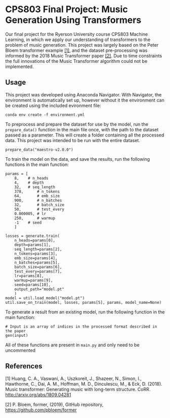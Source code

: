 # CPS803 Final Project: Music Generation Using Transformers

Our final project for the Ryerson University course CPS803 Machine Learning, in which we apply our understanding of transformers to the problem of music generation. This project was largely based on the Peter Bloem transformer example [[1]](#1), and the dataset pre-processing was informed by the 2018 Music Transformer paper [[2]](#2). Due to time constraints the full innovations of the Music Transformer algorithm could not be implemented.


## Usage
This project was developed using Anaconda Navigator. With Navigator, the environment is automatically set up, however without it the environment can be created using the included evironment file:
```
conda env create -f environment.yml
```

To preprocess and prepare the dataset for use by the model, run the `prepare_data()` function in the main file once, with the path to the dataset passed as a parameter. This will create a folder containing all the processed data. This project was intended to be run with the entire dataset.
```
prepare_data("maestro-v2.0.0")
```

To train the model on the data, and save the results, run the following functions in the main function:
```
params = [
	8, 	  # n_heads
	4, 	  # depth
	32,	  # seq_length
	378,	  # n_tokens 
	64, 	  # emb_size 
	900,	  # n_batches 
	32, 	  # batch_size 
	50, 	  # test_every 
	0.000005, # lr 
	250,	  # warmup 
	-1 	  # seed
	]
	
losses = generate.train(
	n_heads=params[0], 
	depth=params[1], 
	seq_length=params[2], 
	n_tokens=params[3], 
	emb_size=params[4], 
	n_batches=params[5], 
	batch_size=params[6], 
	test_every=params[7], 
	lr=params[8], 
	warmup=params[9], 
	seed=params[10],
	output_path="model.pt"
	)
model = util.load_model("model.pt")
util.save_on_train(model, losses, params[5], params, model_name=None)
```
To generate a result from an existing model, run the following function in the main function:
```
# Input is an array of indices in the processed format described in the paper
gen(input)
```
All of these functions are present in `main.py` and only need to be uncommented


## References

<a id="1">[1]</a> 
Huang, C. A., Vaswani, A., Uszkoreit, J., Shazeer, N., Simon, I., Hawthorne, C., Dai, A. M., Hoffman, M. D., Dinculescu, M., & Eck, D. (2018). Music transformer: Generating music with long-term structure. CoRR. http://arxiv.org/abs/1809.04281

<a id="2">[2]</a> 
P. Bloem, former, (2019), GitHub repository, https://github.com/pbloem/former

